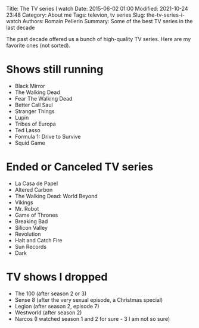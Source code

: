 Title: The TV series I watch
Date: 2015-06-02 01:00
Modified: 2021-10-24 23:48
Category: About me
Tags: televion, tv series
Slug: the-tv-series-i-watch
Authors: Romain Pellerin
Summary: Some of the best TV series in the last decade

The past decade offered us a bunch of high-quality TV series. Here are my favorite ones (not sorted).

# Shows still running

- Black Mirror
- The Walking Dead
- Fear The Walking Dead
- Better Call Saul
- Stranger Things
- Lupin
- Tribes of Europa
- Ted Lasso
- Formula 1: Drive to Survive
- Squid Game

# Ended or Canceled TV series

- La Casa de Papel
- Altered Carbon
- The Walking Dead: World Beyond
- Vikings
- Mr. Robot
- Game of Thrones
- Breaking Bad
- Silicon Valley
- Revolution
- Halt and Catch Fire
- Sun Records
- Dark

# TV shows I dropped

- The 100 (after season 2 or 3)
- Sense 8 (after the very sexual episode, a Christmas special)
- Legion (after season 2, episode 7)
- Westworld (after season 2)
- Narcos (I watched season 1 and 2 for sure - 3 I am not so sure)

